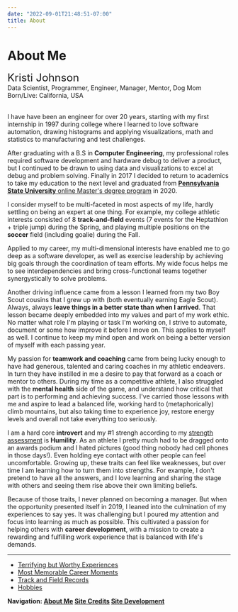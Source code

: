 ```yaml
---
date: "2022-09-01T21:48:51-07:00"
title: About
---
```


<!--- START PAGINATE FEATURE --->
<!--- #################### section 1 ########################### --->

<span class="about1">

# About Me

<font size = 5>
Kristi Johnson
</font>
<br/>
Data Scientist, Programmer, Engineer, Manager, Mentor, Dog Mom
<br/>
Born/Live: California, USA
<br/>
<br/>

I have have been an engineer for over 20 years, starting with my first internship in 1997 during college where I learned to love software automation, drawing histograms and applying visualizations, math and statistics to manufacturing and test challenges.  

After graduating with a B.S in **Computer Engineering**, my professional roles required software development and hardware debug to deliver a product, but I continued to be drawn to using data and visualizations to excel at debug and problem solving.  Finally in 2017 I decided to return to academics to take my education to the next level and graduated from [**Pennsylvania State University** online Master's degree program](https://bulletins.psu.edu/graduate/programs/majors/statistics/) in 2020.

I consider myself to be multi-faceted in most aspects of my life, hardly settling on being an expert at one thing.  For example, my college athletic interests consisted of 8 **track-and-field** events (7 events for the Heptathlon + triple jump) during the Spring, and playing multiple positions on the **soccer** field (including goalie) during the Fall.  

Applied to my career, my multi-dimensional interests have enabled me to go deep as a software developer, as well as exercise leadership by achieving big goals through the coordination of team efforts.  My wide focus helps me to see interdependencies and bring cross-functional teams together synergystically to solve problems.

Another driving influence came from a lesson I learned from my two Boy Scout cousins that I grew up with (both eventually earning Eagle Scout).  Always, always **leave things in a better state than when I arrived**.  That lesson became deeply embedded into my values and part of my work ethic.  No matter what role I'm playing or task I'm working on, I strive to automate, document or some how improve it before I move on.  This applies to myself as well.  I continue to keep my mind open and work on being a better version of myself with each passing year.

My passion for **teamwork and coaching** came from being lucky enough to have had generous, talented and caring coaches in my athletic endeavers.  In turn they have instilled in me a desire to pay that forward as a coach or mentor to others.  During my time as a competitive athlete, I also struggled with the **mental health** side of the game, and understand how critical that part is to performing and achieving success.  I've carried those lessons with me and aspire to lead a balanced life, working hard to (metaphorically) climb mountains, but also taking time to experience joy, restore energy levels and overall not take everything too seriously. 

I am a hard core **introvert** and my #1 strengh according to my [strength assessment](https://www.viacharacter.org/) is **Humility**.  As an athlete I pretty much had to be dragged onto an awards podium and I hated pictures (good thing nobody had cell phones in those days!).  Even holding eye contact with other people can feel uncomfortable.  Growing up, these traits can feel like weaknesses, but over time I am learning how to turn them into strengths.  For example, I don't pretend to have all the answers, and I love learning and sharing the stage with others and seeing them rise above their own limiting beliefs.

Because of those traits, I never planned on becoming a manager. But when the opportunity presented itself in 2019, I leaned into the culmination of my experiences to say yes.  It was challenging but I poured my attention and focus into learning as much as possible. This cultivated a passion for helping others with **career development**, with a mission to create a rewarding and fulfilling work experience that is balanced with life's demands.

</span> 

<!--- end about1 --->
<!--- ############################################### --->

<span class="about1-1" style="display:none">

### Terrifying but Worthy Experiences

As an introvert, starting these experiences were terrifying.  However looking back I couldn't be more thankful because I am a better person for doing them.  I'm a big believer in building courage through confrontation of fear.

1. **[Toastmasters](https://www.toastmasters.org/)** (any public speaking)
2. Leading **Volunteer** events (thanks Folsom Excellence & United Way!)
3. **Martial Arts** (sparring, black belt test and teaching)
4. Becoming a **manager** for the first time
5. Going back-to-school as a 38-year-old **student**
6. Sky diving, scuba diving, waterfall repelling (ascentionism), ...

</span> 

<!--- end page1-1 --->
<!--- ############################################### --->

<span class="about1-2" style="display:none">

### Most Memorable Career Moments

Top experiences that have shaped me include:

1. Living and working in **Haifa, Israel** for 2 months surrounding Rosh Hashanah
2. The adrenaline rush of a product "**Power-On**" and getting things to work under schedule pressure.
3. Achieving audacious goals through coordination of many people working together as a **team**
4. Company and Team celebrations where lifelong **friendships** are made

</span> 

<!--- ############################################### --->

<span class="about1-3" style="display:none">

### Track and Field Records

Just for fun, here are my college bests:

|Event             |Record       |
|:--------------   |:--------    |
|Heptathlon        | 4684 points |
|Long Jump         | 18'3"       |
|Triple Jump       | 38'3"       |
|High Jump         | 5'5"        |
|Javelin           | 148'2" (*)  |
|Shot Put          | 35'2"       |
|200m              | 26.9s       |
|100m Hurdles      | 15.9s       |
|800m              | let's not talk about that :-/ |

(*) National championship All-American and still holds the record at Chico State University (as of 2022).  This achievement landed me in [Chico's **Atehletic Hall-Of-Fame** 2018](https://chicowildcats.com/sports/2019/1/3/chico-state-hall-of-fame-class-of-2018.aspx), and inducted into my junior college [Diablo Valley College Athletic Hall of Fame](https://diablovalley.prestosports.com/HOF/HOF_2020) in 2020.  

</span> 

<!--- ############################################### --->

<span class="about1-4" style="display:none">

### Hobbies

**Travel**: Scotland (Aug'22) to experience the Fringe Festival, whisky of the Highlands, and driving on the left.

**Road Cycling**:
Pinnacle was in 2017 where I road 72 miles at 6500 ft of elevation around South Lake Tahoe, CA.  These days I do the occasional casual 14-20 mile ride around town.

**Mountain Biking**: First full suspension, Specialized StumpJumper purchased in 2019.  Experienced Ben Nevis downhill while in Scotland!

**Wellness**: [Beachbody On-Demand](https://www.beachbodyondemand.com/) daily workout, yoga and meditation routines (well, almost daily, ha!).  Walking my dog (twice daily!).

**Martial Arts**: Black belt in Mui Thai kickboxing and self defense.

**Reading**: nonstop

**Movies**: comedy, action (never horror)

**Podcasts**: Brene Brown on Spotify

**Music**: From country (Dolly Parton) to hard rock (A7X), I have a wide variety of favorites, and seen them in concert too.

**Blog**: This is it, you're already here! :-)

</span> 

<!--- ############################################### --->

<span class="about1-link">

----------------------------------------------------------------------

* <a href="#" class="page1-1">Terrifying but Worthy Experiences</a>
* <a href="#" class="page1-2">Most Memorable Career Moments</a>
* <a href="#" class="page1-3">Track and Field Records</a>
* <a href="#" class="page1-4">Hobbies</a>

</span>

<!--- end page1-2 --->

<!--- #################### STEP 2 ########################### --->
<span class="about2" style="display:none">

# Credits and Acknowledgement

This site was inspired by the ASA Committee on Career Development [Portfolio Project](https://ccdportfolio.netlify.app) written in Amstat news June 2022.  Source code and method follows the fantastic tutorial [bookdown](https://bookdown.org/yihui/blogdown/) by Yihui Xie, Amber Thomas, Alison Presmanes Hill (2022-08-08).
<br/>
Icon sources:
* <a href="https://www.freepnglogos.com/pics/logo-home-png">Logo Home from freepnglogos.com</a>
* <a href="https://www.freepnglogos.com/pics/512x512-logo">512x512 Logo from freepnglogos.com</a>
* <a href="https://www.freepnglogos.com/pics/linkedin-logo-png">Linkedin Logo from freepnglogos.com</a>



</span>

<!--- #################### STEP 3 ########################### --->
<span class="about3" style="display:none">

# Site Development

**<u>How this site is created</u>**
<br/>
This site is built using R language blogdown package and hosted from Netlify connected to my github source code.  I used the default theme that came by following the bookdown tutorial and then leveraged some bits from ccdportfolio's 'minimal' theme to add category and tag links on the home page above the blog title.  I like the concept to include those to assist users to find content they are looking for if the number of blog titles continue to increase.

</span>



<!--- #################### end of content ########################### 
--->

<p><b>Navigation: <span style="color: #3d85c6;">
<a href="#" class="page1">About Me</a>
<a href="#" class="page2">Site Credits</a>
<a href="#" class="page3">Site Development</a>
</b></p>

<!--- below code will show/hide sections based on which is selected --->

<script src="//ajax.googleapis.com/ajax/libs/jquery/1.11.1/jquery.min.js"></script>

<script style="text/javascript">
jQuery(document).ready(function(){
jQuery('.page1').click(function(){
jQuery('.about1').show();jQuery('.about1-link').show();
jQuery('.about1-1').hide();
jQuery('.about1-2').hide();
jQuery('.about1-3').hide();
jQuery('.about1-4').hide();
jQuery('.about2').hide();
jQuery('.about3').hide();
jQuery('.window').scrollTo(0,0);
return false;
});
jQuery('.page1-1').click(function(){
jQuery('.about1').show();jQuery('.about1-link').show();
jQuery('.about1-1').show();
jQuery('.about1-2').hide();
jQuery('.about1-3').hide();
jQuery('.about1-4').hide();
jQuery('.about2').hide();
jQuery('.about3').hide();
return false;
});
jQuery('.page1-2').click(function(){
jQuery('.about1').show();jQuery('.about1-link').show();
jQuery('.about1-1').hide();
jQuery('.about1-2').show();
jQuery('.about1-3').hide();
jQuery('.about1-4').hide();
jQuery('.about2').hide();
jQuery('.about3').hide();
return false;
});
jQuery('.page1-3').click(function(){
jQuery('.about1').show();jQuery('.about1-link').show();
jQuery('.about1-1').hide();
jQuery('.about1-2').hide();
jQuery('.about1-3').show();
jQuery('.about1-4').hide();
jQuery('.about2').hide();
jQuery('.about3').hide();
return false;
});
jQuery('.page1-4').click(function(){
jQuery('.about1').show();jQuery('.about1-link').show();
jQuery('.about1-1').hide();
jQuery('.about1-2').hide();
jQuery('.about1-3').hide();
jQuery('.about1-4').show();
jQuery('.about2').hide();
jQuery('.about3').hide();
return false;
});
jQuery('.page2').click(function(){
jQuery('.about1').hide();
jQuery('.about1-1').hide();
jQuery('.about1-2').hide();
jQuery('.about1-3').hide();
jQuery('.about1-4').hide();
jQuery('.about1-link').hide();
jQuery('.about2').show();
jQuery('.about3').hide();
jQuery('.window').scrollTo(0,0);
return false;
});
jQuery('.page3').click(function(){
jQuery('.about1').hide();
jQuery('.about1-1').hide();
jQuery('.about1-2').hide();
jQuery('.about1-3').hide();
jQuery('.about1-4').hide();
jQuery('.about1-link').hide();
jQuery('.about2').hide();
jQuery('.about3').show();
jQuery('.window').scrollTo(0,0);
return false;
});
});
</script>

<!--- END PAGINATE FEATURE --->